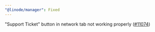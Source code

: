 ```yaml
---
"@linode/manager": Fixed
---
```


"Support Ticket" button in network tab not working properly ([#11074](https://github.com/linode/manager/pull/11074))
